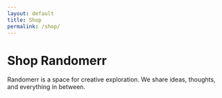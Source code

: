 ```yaml
---
layout: default
title: Shop
permalink: /shop/
---
```


# Shop Randomerr

Randomerr is a space for creative exploration. We share ideas, thoughts, and everything in between.

<div id="products-container"></div>

<script>
  document.addEventListener('DOMContentLoaded', function() {
    const productsContainer = document.getElementById('products-container');
    fetch('https://m-cochran.github.io/Randomerr/products.json')
      .then(response => {
        if (!response.ok) {
          throw new Error('Network response was not ok ' + response.statusText);
        }
        return response.json();
      })
      .then(data => {
        if (data.result && data.result.sync_variants && Array.isArray(data.result.sync_variants) && data.result.sync_variants.length > 0) {
          productsContainer.innerHTML = ''; // Clear the loading text
          data.result.sync_variants.forEach(variant => {
            const productDiv = document.createElement('div');
            productDiv.className = 'product';
            // Use the product image from sync_variants
            const productImage = document.createElement('img');
            productImage.src = variant.product.image || 'default-image.png';
            productImage.alt = variant.product.name || 'Product Image';
            productDiv.appendChild(productImage);
            const productTitle = document.createElement('div');
            productTitle.className = 'product-title';
            productTitle.textContent = variant.product.name || 'Product Title';
            productDiv.appendChild(productTitle);
            // Use description from sync_product, if available
            const productDescription = document.createElement('div');
            productDescription.className = 'product-description';
            productDescription.textContent = 'Description not available'; // JSON does not provide a description in the given structure
            productDiv.appendChild(productDescription);
            const productPrice = document.createElement('div');
            productPrice.className = 'product-price';
            productPrice.textContent = `$${variant.retail_price || 'N/A'}`;
            productDiv.appendChild(productPrice);
            productsContainer.appendChild(productDiv);
          });
        } else {
          productsContainer.innerHTML = 'No products found.';
        }
      })
      .catch(error => {
        console.error('Error fetching products:', error);
        productsContainer.innerHTML = 'Sorry, we are unable to load products at the moment.';
      });
  });
</script>
